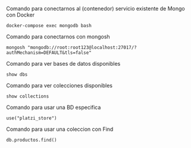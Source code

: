 Comando para conectarnos al (contenedor) servicio existente de Mongo con Docker

    docker-compose exec mongodb bash

Comando para conectarnos con mongosh

    mongosh "mongodb://root:root123@localhost:27017/?authMechanism=DEFAULT&tls=false"

Comando para ver bases de datos disponibles

    show dbs

Comando para ver colecciones disponibles

    show collections

Comando para usar una BD especifica

    use("platzi_store")

Comando para usar una coleccion con Find

    db.productos.find()

